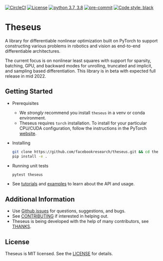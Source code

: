 [![CircleCI](https://circleci.com/gh/facebookresearch/theseus/tree/main.svg?style=svg)](https://circleci.com/gh/facebookresearch/theseus/tree/main)
[![License](https://img.shields.io/badge/license-MIT-blue.svg)](https://github.com/facebookresearch/habitat-sim/blob/main/LICENSE)
[![python 3.7, 3.8](https://img.shields.io/badge/python-3.7%20%7C%203.8-blue.svg)](https://www.python.org/downloads/release/)
[![pre-commit](https://img.shields.io/badge/pre--commit-enabled-green?logo=pre-commit&logoColor=white)](https://github.com/pre-commit/pre-commit)
[![Code style: black](https://img.shields.io/badge/code%20style-black-000000.svg)](https://github.com/psf/black)


# Theseus

A library for differentiable nonlinear optimization built on PyTorch to support constructing various problems in robotics and vision as end-to-end differentiable architectures.

The current focus is on nonlinear least squares with support for sparsity, batching, GPU, and backward modes for unrolling, truncated and implicit, and sampling based differentiation. This library is in beta with expected full release in mid 2022.


## Getting Started
- Prerequisites
    - We *strongly* recommend you install `theseus` in a venv or conda environment.
    - Theseus requires `torch` installation. To install for your particular CPU/CUDA configuration, follow the instructions in the PyTorch [website](https://pytorch.org/get-started/locally/).
    
- Installing
    ```bash
    git clone https://github.com/facebookresearch/theseus.git && cd theseus
    pip install -e .
    ```
- Running unit tests
    ```bash
    pytest theseus
    ```
- See [tutorials](tutorials/) and [examples](examples/) to learn about the API and usage.


## Additional Information

- Use [Github issues](https://github.com/facebookresearch/theseus/issues/new/choose) for questions, suggestions, and bugs.
- See [CONTRIBUTING](CONTRIBUTING.md) if interested in helping out.
- Theseus is being developed with the help of many contributors, see [THANKS](THANKS.md).


## License

Theseus is MIT licensed. See the [LICENSE](LICENSE) for details.
